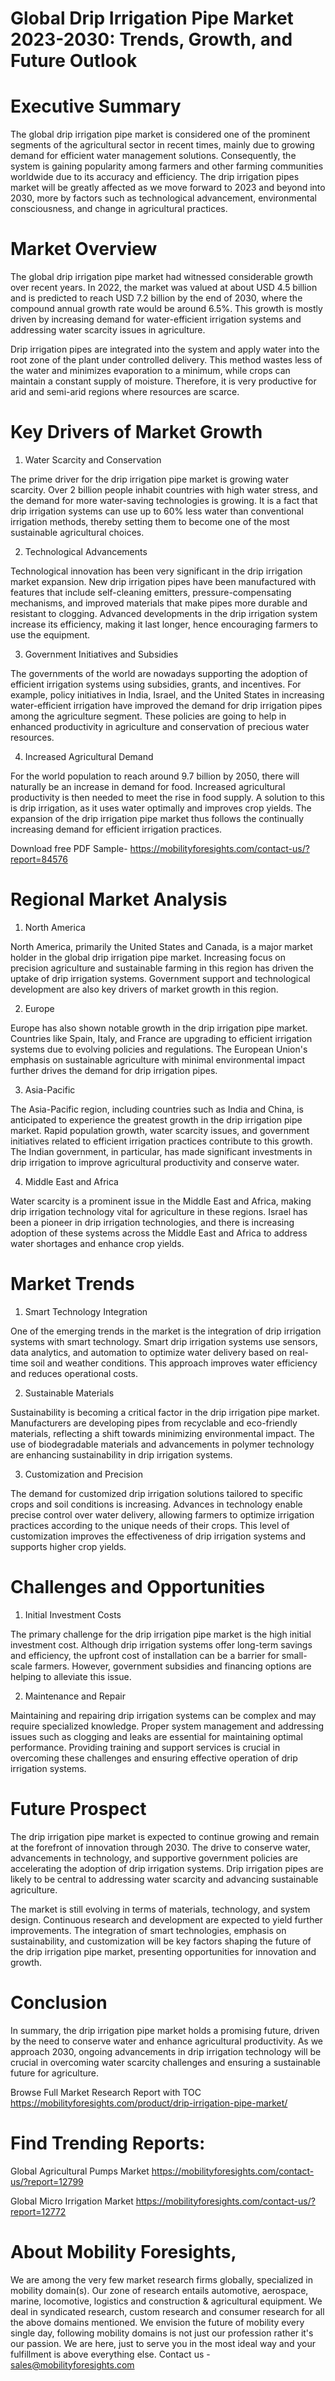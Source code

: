 # Global Drip Irrigation Pipe Market 2023-2030: Trends, Growth, and Future Outlook

# Executive Summary

The global drip irrigation pipe market is considered one of the prominent segments of the agricultural sector in recent times, mainly due to growing demand for efficient water management solutions. Consequently, the system is gaining popularity among farmers and other farming communities worldwide due to its accuracy and efficiency. The drip irrigation pipes market will be greatly affected as we move forward to 2023 and beyond into 2030, more by factors such as technological advancement, environmental consciousness, and change in agricultural practices.

# Market Overview

The global drip irrigation pipe market had witnessed considerable growth over recent years. In 2022, the market was valued at about USD 4.5 billion and is predicted to reach USD 7.2 billion by the end of 2030, where the compound annual growth rate would be around 6.5%. This growth is mostly driven by increasing demand for water-efficient irrigation systems and addressing water scarcity issues in agriculture.

Drip irrigation pipes are integrated into the system and apply water into the root zone of the plant under controlled delivery. This method wastes less of the water and minimizes evaporation to a minimum, while crops can maintain a constant supply of moisture. Therefore, it is very productive for arid and semi-arid regions where resources are scarce.

# Key Drivers of Market Growth

1. Water Scarcity and Conservation

The prime driver for the drip irrigation pipe market is growing water scarcity. Over 2 billion people inhabit countries with high water stress, and the demand for more water-saving technologies is growing. It is a fact that drip irrigation systems can use up to 60% less water than conventional irrigation methods, thereby setting them to become one of the most sustainable agricultural choices.

2. Technological Advancements

Technological innovation has been very significant in the drip irrigation market expansion. New drip irrigation pipes have been manufactured with features that include self-cleaning emitters, pressure-compensating mechanisms, and improved materials that make pipes more durable and resistant to clogging. Advanced developments in the drip irrigation system increase its efficiency, making it last longer, hence encouraging farmers to use the equipment.

3. Government Initiatives and Subsidies

The governments of the world are nowadays supporting the adoption of efficient irrigation systems using subsidies, grants, and incentives. For example, policy initiatives in India, Israel, and the United States in increasing water-efficient irrigation have improved the demand for drip irrigation pipes among the agriculture segment. These policies are going to help in enhanced productivity in agriculture and conservation of precious water resources.

4. Increased Agricultural Demand

For the world population to reach around 9.7 billion by 2050, there will naturally be an increase in demand for food. Increased agricultural productivity is then needed to meet the rise in food supply. A solution to this is drip irrigation, as it uses water optimally and improves crop yields. The expansion of the drip irrigation pipe market thus follows the continually increasing demand for efficient irrigation practices.

Download free PDF Sample- https://mobilityforesights.com/contact-us/?report=84576

# Regional Market Analysis

1. North America

North America, primarily the United States and Canada, is a major market holder in the global drip irrigation pipe market. Increasing focus on precision agriculture and sustainable farming in this region has driven the uptake of drip irrigation systems. Government support and technological development are also key drivers of market growth in this region.

2. Europe

Europe has also shown notable growth in the drip irrigation pipe market. Countries like Spain, Italy, and France are upgrading to efficient irrigation systems due to evolving policies and regulations. The European Union's emphasis on sustainable agriculture with minimal environmental impact further drives the demand for drip irrigation pipes.

3. Asia-Pacific

The Asia-Pacific region, including countries such as India and China, is anticipated to experience the greatest growth in the drip irrigation pipe market. Rapid population growth, water scarcity issues, and government initiatives related to efficient irrigation practices contribute to this growth. The Indian government, in particular, has made significant investments in drip irrigation to improve agricultural productivity and conserve water.

4. Middle East and Africa

Water scarcity is a prominent issue in the Middle East and Africa, making drip irrigation technology vital for agriculture in these regions. Israel has been a pioneer in drip irrigation technologies, and there is increasing adoption of these systems across the Middle East and Africa to address water shortages and enhance crop yields.

# Market Trends

1. Smart Technology Integration

One of the emerging trends in the market is the integration of drip irrigation systems with smart technology. Smart drip irrigation systems use sensors, data analytics, and automation to optimize water delivery based on real-time soil and weather conditions. This approach improves water efficiency and reduces operational costs.

2. Sustainable Materials

Sustainability is becoming a critical factor in the drip irrigation pipe market. Manufacturers are developing pipes from recyclable and eco-friendly materials, reflecting a shift towards minimizing environmental impact. The use of biodegradable materials and advancements in polymer technology are enhancing sustainability in drip irrigation systems.

3. Customization and Precision

The demand for customized drip irrigation solutions tailored to specific crops and soil conditions is increasing. Advances in technology enable precise control over water delivery, allowing farmers to optimize irrigation practices according to the unique needs of their crops. This level of customization improves the effectiveness of drip irrigation systems and supports higher crop yields.

# Challenges and Opportunities

1. Initial Investment Costs

The primary challenge for the drip irrigation pipe market is the high initial investment cost. Although drip irrigation systems offer long-term savings and efficiency, the upfront cost of installation can be a barrier for small-scale farmers. However, government subsidies and financing options are helping to alleviate this issue.

2. Maintenance and Repair

Maintaining and repairing drip irrigation systems can be complex and may require specialized knowledge. Proper system management and addressing issues such as clogging and leaks are essential for maintaining optimal performance. Providing training and support services is crucial in overcoming these challenges and ensuring effective operation of drip irrigation systems.

# Future Prospect

The drip irrigation pipe market is expected to continue growing and remain at the forefront of innovation through 2030. The drive to conserve water, advancements in technology, and supportive government policies are accelerating the adoption of drip irrigation systems. Drip irrigation pipes are likely to be central to addressing water scarcity and advancing sustainable agriculture.

The market is still evolving in terms of materials, technology, and system design. Continuous research and development are expected to yield further improvements. The integration of smart technologies, emphasis on sustainability, and customization will be key factors shaping the future of the drip irrigation pipe market, presenting opportunities for innovation and growth.

# Conclusion

In summary, the drip irrigation pipe market holds a promising future, driven by the need to conserve water and enhance agricultural productivity. As we approach 2030, ongoing advancements in drip irrigation technology will be crucial in overcoming water scarcity challenges and ensuring a sustainable future for agriculture.

Browse Full Market Research Report with TOC https://mobilityforesights.com/product/drip-irrigation-pipe-market/

# Find Trending Reports:

Global Agricultural Pumps Market https://mobilityforesights.com/contact-us/?report=12799

Global Micro Irrigation Market  https://mobilityforesights.com/contact-us/?report=12772


# About Mobility Foresights,
We are among the very few market research firms globally, specialized in mobility domain(s). Our zone of research entails automotive, aerospace, marine, locomotive, logistics and construction & agricultural equipment. We deal in syndicated research, custom research and consumer research for all the above domains mentioned.
We envision the future of mobility every single day, following mobility domains is not just our profession rather it's our passion. We are here, just to serve you in the most ideal way and your fulfillment is above everything else. Contact us -  sales@mobilityforesights.com
